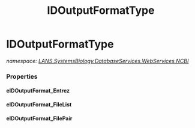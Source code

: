 ﻿---
title: IDOutputFormatType
---

# IDOutputFormatType
_namespace: [LANS.SystemsBiology.DatabaseServices.WebServices.NCBI](N-LANS.SystemsBiology.DatabaseServices.WebServices.NCBI.html)_





### Properties

#### eIDOutputFormat_Entrez

#### eIDOutputFormat_FileList

#### eIDOutputFormat_FilePair


